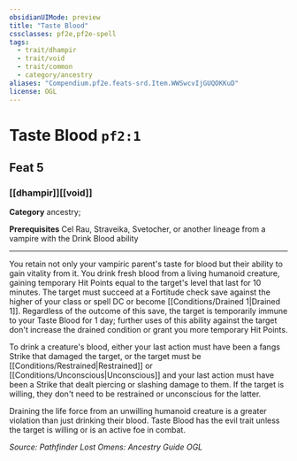 ```yaml
---
obsidianUIMode: preview
title: "Taste Blood"
cssclasses: pf2e,pf2e-spell
tags:
  - trait/dhampir
  - trait/void
  - trait/common
  - category/ancestry
aliases: "Compendium.pf2e.feats-srd.Item.WWSwcvIjGUQOKKuD"
license: OGL
---
```

# Taste Blood `pf2:1`
## Feat 5
### [[dhampir]][[void]]

**Category** ancestry; 



**Prerequisites** Cel Rau, Straveika, Svetocher, or another lineage from a vampire with the Drink Blood ability
* * *
You retain not only your vampiric parent's taste for blood but their ability to gain vitality from it. You drink fresh blood from a living humanoid creature, gaining temporary Hit Points equal to the target's level that last for 10 minutes. The target must succeed at a Fortitude check save against the higher of your class or spell DC or become [[Conditions/Drained 1|Drained 1]]. Regardless of the outcome of this save, the target is temporarily immune to your Taste Blood for 1 day; further uses of this ability against the target don't increase the drained condition or grant you more temporary Hit Points.

To drink a creature's blood, either your last action must have been a fangs Strike that damaged the target, or the target must be [[Conditions/Restrained|Restrained]] or [[Conditions/Unconscious|Unconscious]] and your last action must have been a Strike that dealt piercing or slashing damage to them. If the target is willing, they don't need to be restrained or unconscious for the latter.

Draining the life force from an unwilling humanoid creature is a greater violation than just drinking their blood. Taste Blood has the evil trait unless the target is willing or is an active foe in combat.

*Source: Pathfinder Lost Omens: Ancestry Guide*
*OGL*